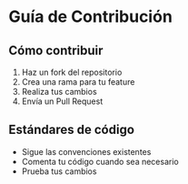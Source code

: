 # Guía de Contribución

## Cómo contribuir
1. Haz un fork del repositorio
2. Crea una rama para tu feature
3. Realiza tus cambios
4. Envía un Pull Request

## Estándares de código
- Sigue las convenciones existentes
- Comenta tu código cuando sea necesario
- Prueba tus cambios
